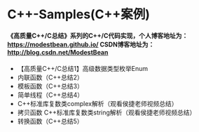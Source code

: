 # C++-Samples(C++案例)

#### 《高质量C++/C总结》系列的C++/C代码实现，个人博客地址为：<https://modestbean.github.io/>  CSDN博客地址为：<http://blog.csdn.net/ModestBean>

-  【高质量C++/C总结1】高级数据类型枚举Enum
-  内联函数（C++总结2）
-  模板函数（C++总结3）
-  简单线程（C++总结4）
-  C++标准库复数类complex解析（观看侯捷老师视频总结）
-  拷贝函数  C++标准库复数类string解析（观看侯捷老师视频总结）
-  转换函数（C++总结5）



